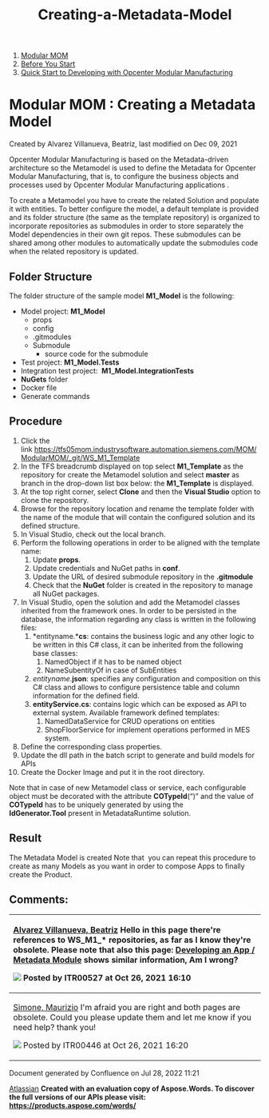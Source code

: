 ﻿---
title: "Creating-a-Metadata-Model"
weight: 4
---
1. [Modular MOM](c:\users\anil.birajdar\desktop\temp\index.html)
1. [Before You Start](c:\users\anil.birajdar\desktop\temp\Before-You-Start_127740192.html)
1. [Quick Start to Developing with Opcenter Modular Manufacturing](c:\users\anil.birajdar\desktop\temp\Quick-Start-to-Developing-with-Opcenter-Modular-Manufacturing_134455239.html)
# **Modular MOM : Creating a Metadata Model** 
Created by Alvarez Villanueva, Beatriz, last modified on Dec 09, 2021 

Opcenter Modular Manufacturing is based on the Metadata-driven architecture so the Metamodel is used to define the Metadata for Opcenter Modular Manufacturing, that is, to configure the business objects and processes used by Opcenter Modular Manufacturing applications .

To create a Metamodel you have to create the related Solution and populate it with entities. To better configure the model, a default template is provided and its folder structure (the same as the template repository) is organized to incorporate repositories as submodules in order to store separately the Model dependencies in their own git repos. These submodules can be shared among other modules to automatically update the submodules code when the related repository is updated. 
## **Folder Structure**
The folder structure of the sample model **M1\_Model** is the following:

- Model project: **M1\_Model** 
  - props
  - config
  - .gitmodules
  - Submodule
    - source code for the submodule
- Test project: **M1\_Model.Tests**
- Integration test project:  **M1\_Model.IntegrationTests**
- **NuGets** folder
- Docker file
- Generate commands
## **Procedure**
1. Click the link <https://tfs05mom.industrysoftware.automation.siemens.com/MOM/ModularMOM/_git/WS_M1_Template> 
1. In the TFS breadcrumb displayed on top select **M1\_Template** as the repository for create the Metamodel solution and select **master** as branch in the drop-down list box below: the **M1\_Template** is displayed.
1. At the top right corner, select **Clone** and then the **Visual Studio** option to clone the repository.
1. Browse for the repository location and rename the template folder with the name of the module that will contain the configured solution and its defined structure.
1. In Visual Studio, check out the local branch.
1. Perform the following operations in order to be aligned with the template name:
   1. Update **props**.
   1. Update credentials and NuGet paths in **conf**.
   1. Update the URL of desired submodule repository in the **.gitmodule**
   1. Check that the **NuGet** folder is created in the repository to manage all NuGet packages.
1. In Visual Studio, open the solution and add the Metamodel classes inherited from the framework ones. In order to be persisted in the database, the information regarding any class is written in the following files:
   1. *entityname.***cs**: contains the business logic and any other logic to be written in this C# class, it can be inherited from the following base classes:
      1. NamedObject if it has to be named object
      1. NameSubentityOf<T> in case of SubEntities
   1. *entityname*.**json**: specifies any configuration and composition on this C# class and allows to configure persistence table and column information for the defined field.
   1. **entityService.cs**: contains logic which can be exposed as API to external system. Available framework defined templates:
      1. NamedDataService for CRUD operations on entities
      1. ShopFloorService for implement operations performed in MES system.
1. Define the corresponding class properties.
1. Update the dll path in the batch script to generate and build models for APIs
1. Create the Docker Image and put it in the root directory.

Note that in case of new Metamodel class or service, each configurable object must be decorated with the attribute **COTypeId**(“<CO Type Id value>)” and the value of **COTypeId** has to be uniquely generated by using the **IdGenerator.Tool** present in MetadataRuntime solution.
## **Result**
The Metadata Model is created Note that  you can repeat this procedure to create as many Models as you want in order to compose Apps to finally create the Product. 


## **Comments:**

|<p>[Alvarez Villanueva, Beatriz](https://momwiki02.industrysoftware.automation.siemens.com/display/~ITR00446) Hello in this page there're references to WS\_M1\_\* repositories, as far as I know they're obsolete. Please note that also this page: [Developing an App / Metadata Module](c:\users\anil.birajdar\desktop\temp\134455247.html) shows similar information, Am I wrong?</p><p>![](Creating-a-Metadata-Model\_115692078.002.png) Posted by ITR00527 at Oct 26, 2021 16:10 </p>|
| :- |
|<p>[Simone, Maurizio](https://momwiki02.industrysoftware.automation.siemens.com/display/~ITR00527) I'm afraid you are right and both pages are obsolete. Could you please update them and let me know if you need help? thank you!</p><p>![](Creating-a-Metadata-Model\_115692078.002.png) Posted by ITR00446 at Oct 26, 2021 16:20 </p>|
Document generated by Confluence on Jul 28, 2022 11:21

[Atlassian](https://www.atlassian.com/)
**Created with an evaluation copy of Aspose.Words. To discover the full versions of our APIs please visit: https://products.aspose.com/words/**
